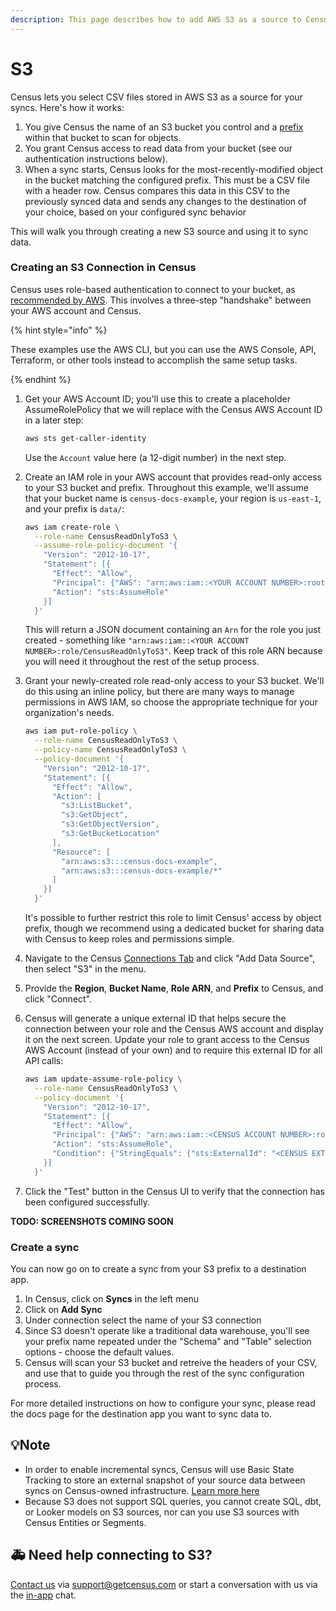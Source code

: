 ```yaml
---
description: This page describes how to add AWS S3 as a source to Census.
---
```


# S3

Census lets you select CSV files stored in AWS S3 as a source for your syncs. Here's how it works:

1. You give Census the name of an S3 bucket you control and a
   [prefix](https://docs.aws.amazon.com/AmazonS3/latest/userguide/using-prefixes.html)
   within that bucket to scan for objects.
2. You grant Census access to read data from your bucket (see our authentication
   instructions below).
3. When a sync starts, Census looks for the most-recently-modified object in the
   bucket matching the configured prefix. This must be a CSV file with a header
   row. Census compares this data in this CSV to the previously synced data and
   sends any changes to the destination of your choice, based on your configured
   sync behavior
   
This will walk you through creating a new S3 source and using it to sync data.

### Creating an S3 Connection in Census

Census uses role-based authentication to connect to your bucket, as [recommended
by
AWS](https://docs.aws.amazon.com/IAM/latest/UserGuide/id_roles_common-scenarios_third-party.html).
This involves a three-step "handshake" between your AWS account and Census.

{% hint style="info" %}

These examples use the AWS CLI, but you can use the AWS Console, API, Terraform,
or other tools instead to accomplish the same setup tasks.

{% endhint %}

1. Get your AWS Account ID; you'll use this to create a placeholder
   AssumeRolePolicy that we will replace with the Census AWS Account ID in a
   later step:

   ```sh
   aws sts get-caller-identity
   ```

   Use the `Account` value here (a 12-digit number) in the next step.

2. Create an IAM role in your AWS account that provides read-only access to your
   S3 bucket and prefix. Throughout this example, we'll assume that your bucket
   name is `census-docs-example`, your region is `us-east-1`, and your prefix is
   `data/`:
   
   ```sh
   aws iam create-role \
     --role-name CensusReadOnlyToS3 \
     --assume-role-policy-document '{
       "Version": "2012-10-17",
       "Statement": [{
         "Effect": "Allow",
         "Principal": {"AWS": "arn:aws:iam::<YOUR ACCOUNT NUMBER>:root"},
         "Action": "sts:AssumeRole"
       }]
     }'
   ```
   
   This will return a JSON document containing an `Arn` for the role you just
   created - something like `"arn:aws:iam::<YOUR ACCOUNT
   NUMBER>:role/CensusReadOnlyToS3"`. Keep track of this role ARN because you
   will need it throughout the rest of the setup process.
   
3. Grant your newly-created role read-only access to your S3 bucket. We'll do
   this using an inline policy, but there are many ways to manage permissions in
   AWS IAM, so choose the appropriate technique for your organization's needs.
   
   ```sh
   aws iam put-role-policy \
     --role-name CensusReadOnlyToS3 \
     --policy-name CensusReadOnlyToS3 \
     --policy-document '{
       "Version": "2012-10-17",
       "Statement": [{
         "Effect": "Allow",
         "Action": [
           "s3:ListBucket",
           "s3:GetObject",
           "s3:GetObjectVersion",
           "s3:GetBucketLocation"
         ],
         "Resource": [
           "arn:aws:s3:::census-docs-example",
           "arn:aws:s3:::census-docs-example/*"
         ]
       }]
     }'
   ```

   It's possible to further restrict this role to limit Census' access by object
   prefix, though we recommend using a dedicated bucket for sharing data with
   Census to keep roles and permissions simple.

4. Navigate to the Census [Connections
   Tab](https://app.getcensus.com/connections) and click "Add Data Source", then
   select "S3" in the menu.

5. Provide the **Region**, **Bucket Name**, **Role ARN**, and **Prefix** to
   Census, and click "Connect".
   
6. Census will generate a unique external ID that helps secure the connection
   between your role and the Census AWS account and display it on the next
   screen. Update your role to grant access to the Census AWS Account (instead
   of your own) and to require this external ID for all API calls:
   
   ```sh
   aws iam update-assume-role-policy \
     --role-name CensusReadOnlyToS3 \
     --policy-document '{
       "Version": "2012-10-17",
       "Statement": [{
         "Effect": "Allow",
         "Principal": {"AWS": "arn:aws:iam::<CENSUS ACCOUNT NUMBER>:root"},
         "Action": "sts:AssumeRole",
         "Condition": {"StringEquals": {"sts:ExternalId": "<CENSUS EXTERNAL ID>"}}
       }]
     }'
   ```

7. Click the "Test" button in the Census UI to verify that the connection has
   been configured successfully.

__TODO: SCREENSHOTS COMING SOON__

### Create a sync

You can now go on to create a sync from your S3 prefix to a destination app.

1. In Census, click on **Syncs** in the left menu
2. Click on **Add Sync**
3. Under connection select the name of your S3 connection
4. Since S3 doesn't operate like a traditional data warehouse, you'll see your
   prefix name repeated under the "Schema" and "Table" selection options -
   choose the default values.
5. Census will scan your S3 bucket and retreive the headers of your CSV, and use
   that to guide you through the rest of the sync configuration process.

For more detailed instructions on how to configure your sync, please read the
docs page for the destination app you want to sync data to.

## 💡Note

* In order to enable incremental syncs, Census will use Basic State Tracking to
  store an external snapshot of your source data between syncs on Census-owned
  infrastructure. [Learn more
  here](../basics/security-and-privacy#exceptions-to-censuss-temporary-data-storage-policy)
* Because S3 does not support SQL queries, you cannot create SQL, dbt, or Looker
  models on S3 sources, nor can you use S3 sources with Census Entities or
  Segments.

## 🚑 Need help connecting to S3?

[Contact us](mailto:support@getcensus.com) via support@getcensus.com or start a
conversation with us via the [in-app](https://app.getcensus.com) chat.

